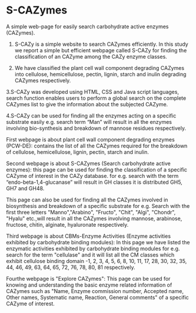 # S-CAZymes
A simple web-page for easily search carbohydrate active enzymes (CAZymes).
1. S-CAZy is a simple website to search CAZymes efficiently. In this study we report a simple but efficient webpage called S-CAZy for finding the classification of an CAZyme among the CAZy enzyme classes. 

2. We have classified the plant cell wall component degrading CAZymes into cellulose, hemicellulose, pectin, lignin, starch and inulin degrading CAZymes respectively.

3.S-CAZy was developed using HTML, CSS and Java script languages, search function enables users to perform a global search on the complete CAZymes list to give the information about the subjected CAZyme. 

4.S-CAZy can be used for finding all the enzymes acting on a specific substrate easily e.g. search term “Man” will result in all the enzymes involving bio-synthesis and breakdown of mannose residues respectively.

First webpage is about plant cell wall component degrading enzymes (PCW-DE): contains the list of all the CAZymes required for the breakdown of cellulose, hemicellulose, lignin, pectin, starch and inulin.

Second webpage is about S-CAZymes (Search carbohydrate active enzymes): this page can be used for finding the classification of a specific CAZyme of interest in the CAZy database. for e.g. search with the term “endo-beta-1,4-glucanase” will result in GH classes it is distributed GH5, GH7 and GH48.

This page can also be used for finding all the CAZymes involved in biosynthesis and breakdown of a specific substrate for e.g. Search with the first three letters "Manno","Arabino", "Fructo", "Chit", "Algi", "Chondr", "Hyalu" etc.,will result in all the CAZymes involving mannose, arabinose, fructose, chitin, alginate, hyaluronate respectively.

Third webpage is about CBMs-Enzyme Activities (Enzyme activities exhibited by carbohydrate binding modules): In this page we have listed the enzymatic activities exhibited by carbohydrate binding modules for e.g. search for the term "cellulase" and it will list all the CM classes which exhibit cellulose binding domain -1, 2, 3, 4, 5, 6, 8, 10, 11, 17, 28,  30, 32, 35, 44, 46, 49, 63, 64, 65, 72, 76, 78, 80, 81 respectively. 

Fourthe webpage is "Explore CAZymes": This page can be used for knowing and understanding the basic enzyme related information of CAZymes such as "Name, Enzyme commission number, Accepted name, Other names, Systematic name, Reaction, General comments" of a specific CAZyme of interest.
